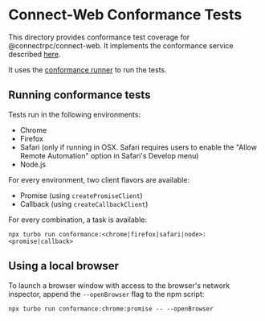 # Connect-Web Conformance Tests

This directory provides conformance test coverage for @connectrpc/connect-web. It implements the conformance service described [here](https://buf.build/connectrpc/conformance).

It uses the [conformance runner](https://github.com/connectrpc/conformance/releases) to run the tests.

## Running conformance tests

Tests run in the following environments:

- Chrome
- Firefox
- Safari (only if running in OSX. Safari requires users to enable the "Allow Remote Automation" option in Safari's Develop menu)
- Node.js

For every environment, two client flavors are available:

- Promise (using `createPromiseClient`)
- Callback (using `createCallbackClient`)

For every combination, a task is available:

`npx turbo run conformance:<chrome|firefox|safari|node>:<promise|callback>`

## Using a local browser

To launch a browser window with access to the browser's network inspector, append the `--openBrowser` flag to the npm script:

```
npx turbo run conformance:chrome:promise -- --openBrowser
```
